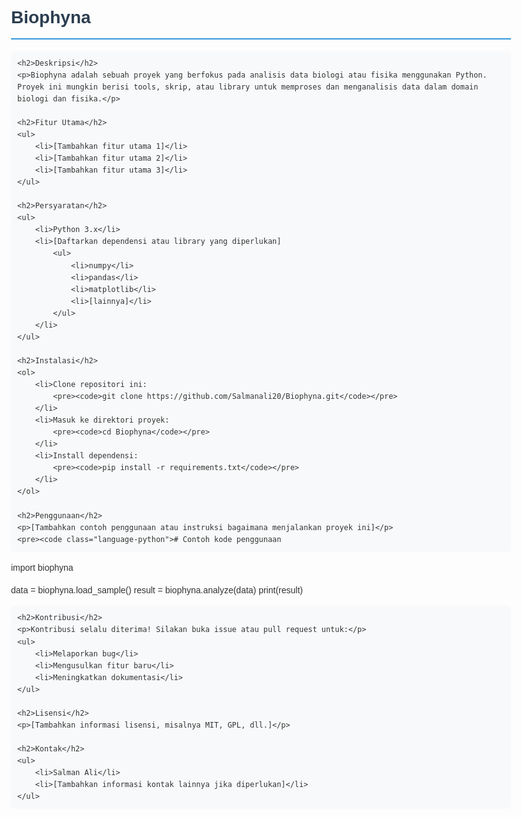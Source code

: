 <!DOCTYPE html>
<html lang="en">
<head>
    <meta charset="UTF-8">
    <meta name="viewport" content="width=device-width, initial-scale=1.0">
    <title>Biophyna Documentation</title>
    <style>
        body {
            font-family: Arial, sans-serif;
            line-height: 1.6;
            max-width: 800px;
            margin: 0 auto;
            padding: 20px;
            color: #333;
        }
        h1 {
            color: #2c3e50;
            border-bottom: 2px solid #3498db;
            padding-bottom: 10px;
        }
        h2 {
            color: #2980b9;
            margin-top: 25px;
        }
        code {
            background-color: #f8f9fa;
            padding: 2px 5px;
            border-radius: 3px;
            font-family: monospace;
        }
        pre {
            background-color: #f8f9fa;
            padding: 10px;
            border-radius: 5px;
            overflow-x: auto;
        }
        ul {
            padding-left: 20px;
        }
        li {
            margin-bottom: 5px;
        }
    </style>
</head>
<body>
    <h1>Biophyna</h1>
    
    <h2>Deskripsi</h2>
    <p>Biophyna adalah sebuah proyek yang berfokus pada analisis data biologi atau fisika menggunakan Python. Proyek ini mungkin berisi tools, skrip, atau library untuk memproses dan menganalisis data dalam domain biologi dan fisika.</p>
    
    <h2>Fitur Utama</h2>
    <ul>
        <li>[Tambahkan fitur utama 1]</li>
        <li>[Tambahkan fitur utama 2]</li>
        <li>[Tambahkan fitur utama 3]</li>
    </ul>
    
    <h2>Persyaratan</h2>
    <ul>
        <li>Python 3.x</li>
        <li>[Daftarkan dependensi atau library yang diperlukan]
            <ul>
                <li>numpy</li>
                <li>pandas</li>
                <li>matplotlib</li>
                <li>[lainnya]</li>
            </ul>
        </li>
    </ul>
    
    <h2>Instalasi</h2>
    <ol>
        <li>Clone repositori ini:
            <pre><code>git clone https://github.com/Salmanali20/Biophyna.git</code></pre>
        </li>
        <li>Masuk ke direktori proyek:
            <pre><code>cd Biophyna</code></pre>
        </li>
        <li>Install dependensi:
            <pre><code>pip install -r requirements.txt</code></pre>
        </li>
    </ol>
    
    <h2>Penggunaan</h2>
    <p>[Tambahkan contoh penggunaan atau instruksi bagaimana menjalankan proyek ini]</p>
    <pre><code class="language-python"># Contoh kode penggunaan
import biophyna

data = biophyna.load_sample()
result = biophyna.analyze(data)
print(result)</code></pre>
    
    <h2>Kontribusi</h2>
    <p>Kontribusi selalu diterima! Silakan buka issue atau pull request untuk:</p>
    <ul>
        <li>Melaporkan bug</li>
        <li>Mengusulkan fitur baru</li>
        <li>Meningkatkan dokumentasi</li>
    </ul>
    
    <h2>Lisensi</h2>
    <p>[Tambahkan informasi lisensi, misalnya MIT, GPL, dll.]</p>
    
    <h2>Kontak</h2>
    <ul>
        <li>Salman Ali</li>
        <li>[Tambahkan informasi kontak lainnya jika diperlukan]</li>
    </ul>
</body>
</html>
